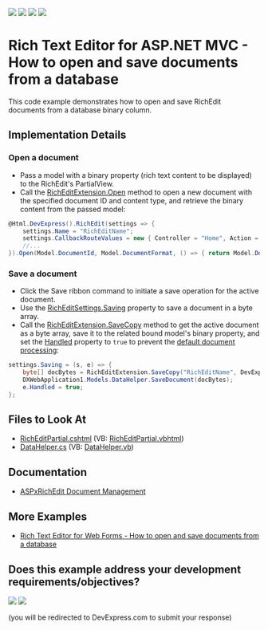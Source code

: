 <!-- default badges list -->
![](https://img.shields.io/endpoint?url=https://codecentral.devexpress.com/api/v1/VersionRange/128553200/24.2.1%2B)
[![](https://img.shields.io/badge/Open_in_DevExpress_Support_Center-FF7200?style=flat-square&logo=DevExpress&logoColor=white)](https://supportcenter.devexpress.com/ticket/details/T352035)
[![](https://img.shields.io/badge/📖_How_to_use_DevExpress_Examples-e9f6fc?style=flat-square)](https://docs.devexpress.com/GeneralInformation/403183)
[![](https://img.shields.io/badge/💬_Leave_Feedback-feecdd?style=flat-square)](#does-this-example-address-your-development-requirementsobjectives)
<!-- default badges end -->
# Rich Text Editor for ASP.NET MVC - How to open and save documents from a database

This code example demonstrates how to open and save RichEdit documents from a database binary column.

## Implementation Details

### Open a document

* Pass a model with a binary property (rich text content to be displayed) to the RichEdit's PartialView.
* Call the [RichEditExtension.Open](https://docs.devexpress.com/AspNetMvc/DevExpress.Web.Mvc.RichEditExtension.Open.overloads) method to open a new document with the specified document ID and content type, and retrieve the binary content from the passed model:

```cs
@Html.DevExpress().RichEdit(settings => {
    settings.Name = "RichEditName";
    settings.CallbackRouteValues = new { Controller = "Home", Action = "RichEditPartial" };
    //...
}).Open(Model.DocumentId, Model.DocumentFormat, () => { return Model.Document; }).GetHtml()
```
### Save a document

* Click the Save ribbon command to initiate a save operation for the active document.
* Use the [RichEditSettings.Saving](https://docs.devexpress.com/AspNetMvc/DevExpress.Web.Mvc.RichEditSettings.Saving) property to save a document in a byte array.
* Call the [RichEditExtension.SaveCopy](https://docs.devexpress.com/AspNetMvc/DevExpress.Web.Mvc.RichEditExtension.SaveCopy.overloads) method to get the active document as a byte array, save it to the related bound model's binary property, and set the [Handled](https://docs.devexpress.com/AspNet/DevExpress.Web.Office.DocumentSavingEventArgs.Handled) property to `true` to prevent the [default document processing](https://docs.devexpress.com/AspNet/403545/components/rich-text-editor/document-management/save-a-document):

```cs
settings.Saving = (s, e) => {
    byte[] docBytes = RichEditExtension.SaveCopy("RichEditName", DevExpress.XtraRichEdit.DocumentFormat.Rtf);
    DXWebApplication1.Models.DataHelper.SaveDocument(docBytes);
    e.Handled = true;
};
```

## Files to Look At
<!-- default file list -->
- [RichEditPartial.cshtml](./CS/DXWebApplication1/Views/Home/RichEditPartial.cshtml) (VB: [RichEditPartial.vbhtml](./VB/DXWebApplication1/Views/Home/RichEditPartial.vbhtml))
- [DataHelper.cs](./CS/DXWebApplication1/Models/DataHelper.cs) (VB: [DataHelper.vb](./VB/DXWebApplication1/Models/DataHelper.vb))
<!-- default file list end -->

## Documentation
- [ASPxRichEdit Document Management](https://docs.devexpress.com/AspNet/401562/components/rich-text-editor/document-management)

## More Examples
- [Rich Text Editor for Web Forms - How to open and save documents from a database](https://github.com/DevExpress-Examples/aspxrichedit-how-to-save-and-load-documents-from-a-database-t352034)
<!-- feedback -->
## Does this example address your development requirements/objectives?

[<img src="https://www.devexpress.com/support/examples/i/yes-button.svg"/>](https://www.devexpress.com/support/examples/survey.xml?utm_source=github&utm_campaign=mvc-richedit-save-and-load-documents-from-a-database&~~~was_helpful=yes) [<img src="https://www.devexpress.com/support/examples/i/no-button.svg"/>](https://www.devexpress.com/support/examples/survey.xml?utm_source=github&utm_campaign=mvc-richedit-save-and-load-documents-from-a-database&~~~was_helpful=no)

(you will be redirected to DevExpress.com to submit your response)
<!-- feedback end -->
